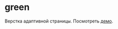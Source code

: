 # green
Верстка адаптивной страницы.
Посмотреть <a href="https://rustem-nasyrov.github.io/green/">демо</a>.
